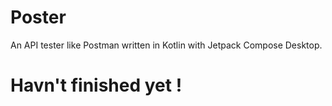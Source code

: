 # Poster
An API tester like Postman written in Kotlin with Jetpack Compose Desktop.

# Havn't finished yet !
